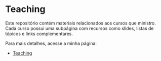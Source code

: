 # Teaching

Este repositório contém materiais relacionados aos cursos que ministro. Cada curso possui uma subpágina com recursos como slides, listas de tópicos e links complementares.

Para mais detalhes, acesse a minha página:
- [Teaching](https://marciosampaio.github.io/)
